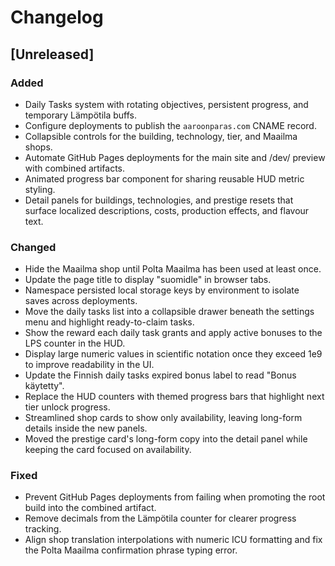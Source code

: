 # Changelog

## [Unreleased]
### Added
- Daily Tasks system with rotating objectives, persistent progress, and temporary Lämpötila buffs.
- Configure deployments to publish the `aaroonparas.com` CNAME record.
- Collapsible controls for the building, technology, tier, and Maailma shops.
- Automate GitHub Pages deployments for the main site and /dev/ preview with combined artifacts.
- Animated progress bar component for sharing reusable HUD metric styling.
- Detail panels for buildings, technologies, and prestige resets that surface localized descriptions, costs, production effects, and flavour text.

### Changed
- Hide the Maailma shop until Polta Maailma has been used at least once.
- Update the page title to display "suomidle" in browser tabs.
- Namespace persisted local storage keys by environment to isolate saves across deployments.
- Move the daily tasks list into a collapsible drawer beneath the settings menu and highlight ready-to-claim tasks.
- Show the reward each daily task grants and apply active bonuses to the LPS counter in the HUD.
- Display large numeric values in scientific notation once they exceed 1e9 to improve readability in the UI.
- Update the Finnish daily tasks expired bonus label to read "Bonus käytetty".
- Replace the HUD counters with themed progress bars that highlight next tier unlock progress.
- Streamlined shop cards to show only availability, leaving long-form details inside the new panels.
- Moved the prestige card's long-form copy into the detail panel while keeping the card focused on availability.


### Fixed
- Prevent GitHub Pages deployments from failing when promoting the root build into the combined artifact.
- Remove decimals from the Lämpötila counter for clearer progress tracking.
- Align shop translation interpolations with numeric ICU formatting and fix the Polta Maailma confirmation phrase typing error.

